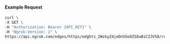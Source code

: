 <!-- Code generated for API Clients. DO NOT EDIT. -->

#### Example Request

```bash
curl \
-X GET \
-H "Authorization: Bearer {API_KEY}" \
-H "Ngrok-Version: 2" \
https://api.ngrok.com/edges/https/edghts_2WzkyZ4jeDnVGo8ZSEwBiCZJV58/routes/edghtsrt_2WzkyWAu07SSB1KexUHor9rOnZj/saml
```
